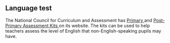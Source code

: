 ##  Language test

The National Council for Curriculum and Assessment has [ Primary
](https://www.ncca.ie/media/2172/primary-school-assessment-kit.pdf) and [
Post-Primary Assessment Kits ](https://www.ncca.ie/media/3306/eal-fv_1.pdf) on
its website. The kits can be used to help teachers assess the level of English
that non-English-speaking pupils may have.  
